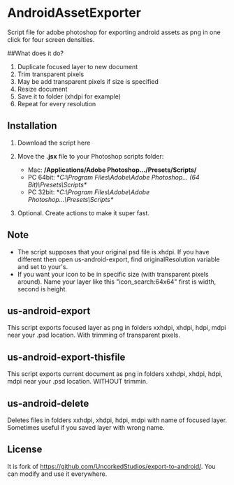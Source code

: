 # AndroidAssetExporter
Script file for adobe photoshop for exporting android assets as png in one click for four screen densities.

##What does it do?

1. Duplicate focused layer to new document
2. Trim transparent pixels
3. May be add transparent pixels if size is specified
4. Resize document
5. Save it to folder (xhdpi for example)
6. Repeat for every resolution

## Installation
1. Download the script here

2. Move the **.jsx** file to your Photoshop scripts folder:

	- Mac: **/Applications/Adobe Photoshop.../Presets/Scripts/**
	- PC 64bit: **C:\Program Files\Adobe\Adobe Photoshop... (64 Bit)\Presets\Scripts\**
	- PC 32bit: **C:\Program Files\Adobe\Adobe Photoshop...\Presets\Scripts\**
	
3. Optional. Create actions to make it super fast.

## Note
* The script supposes that your original psd file is xhdpi. If you have different then open us-android-export, find originalResolution variable and set to your's. 
* If you want your icon to be in specific size (with transparent pixels around). Name your layer like this "icon_search:64x64" first is width, second is height.

## us-android-export 
This script exports focused layer as png in folders xxhdpi, xhdpi, hdpi, mdpi near your .psd location. With trimming of transparent pixels.

## us-android-export-thisfile
This script exports current document as png in folders xxhdpi, xhdpi, hdpi, mdpi near your .psd location. WITHOUT trimmin.

## us-android-delete
Deletes files in folders xxhdpi, xhdpi, hdpi, mdpi with name of focused layer. Sometimes useful if you saved layer with wrong name.

## License
It is fork of https://github.com/UncorkedStudios/export-to-android/. You can modify and use it everywhere.
